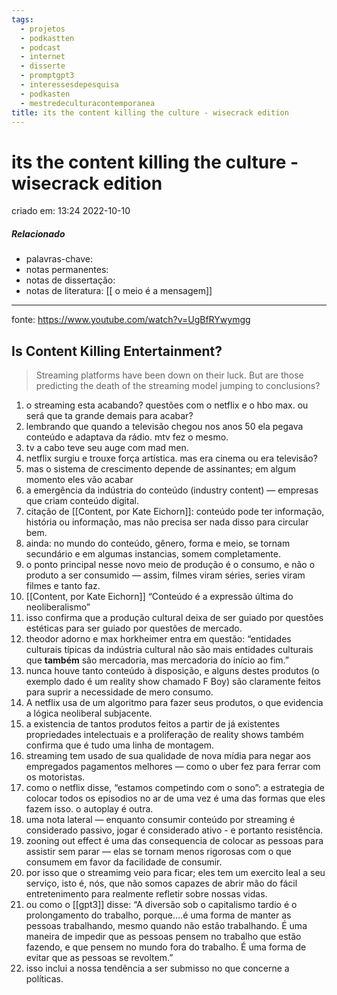 ```yaml
---
tags:
  - projetos
  - podkastten
  - podcast
  - internet
  - disserte
  - promptgpt3
  - interessesdepesquisa
  - podkasten
  - mestredeculturacontemporanea
title: its the content killing the culture - wisecrack edition
---
```


# its the content killing the culture - wisecrack edition

criado em: 13:24 2022-10-10

##### Relacionado

- palavras-chave: 
- notas permanentes: 
- notas de dissertação:
- notas de literatura: [[ o meio é a mensagem]]

---

fonte: https://www.youtube.com/watch?v=UgBfRYwymgg

## Is Content Killing Entertainment?

>Streaming platforms have been down on their luck. But are those predicting the death of the streaming model jumping to conclusions?

1. o streaming esta acabando? questões com o netflix e o hbo max. ou será que ta grande demais para acabar?
2. lembrando que quando a televisão chegou nos anos 50 ela pegava conteúdo e adaptava da rádio. mtv fez o mesmo.
3. tv a cabo teve seu auge com mad men.
4. netflix surgiu e trouxe força artística. mas era cinema ou era televisão?
5. mas o sistema de crescimento depende de assinantes; em algum momento eles vão acabar
6. a emergência da indústria do conteúdo (industry content) — empresas que criam conteúdo digital.
7. citação de [[Content, por Kate Eichorn]]: conteúdo pode ter informação, história ou informação, mas não precisa ser nada disso para circular bem.
8. ainda: no mundo do conteúdo, gênero, forma e meio, se tornam secundário e em algumas instancias, somem completamente.
9. o ponto principal nesse novo meio de produção é o consumo, e não o produto a ser consumido — assim, filmes viram séries, series viram filmes e tanto faz.
10. [[Content, por Kate Eichorn]] “Conteúdo é a expressão última do neoliberalismo”
11. isso confirma que a produção cultural deixa de ser guiado por questões estéticas para ser guiado por questões de mercado.
12. theodor adorno e max horkheimer entra em questão: “entidades culturais típicas da indústria cultural não são mais entidades culturais que **também** são mercadoria, mas mercadoria do início ao fim.”
13. nunca houve tanto conteúdo à disposição, e alguns destes produtos (o exemplo dado é um reality show chamado F Boy) são claramente feitos para suprir a necessidade de mero consumo. 
14. A netflix usa de um algoritmo para fazer seus produtos, o que evidencia a lógica neoliberal subjacente.
15. a existencia de tantos produtos feitos a partir de já existentes propriedades intelectuais e a proliferação de reality shows também confirma que é tudo uma linha de montagem.
16. streaming tem usado de sua qualidade de nova mídia para negar aos empregados pagamentos melhores — como o uber fez para ferrar com os motoristas.
17. como o netflix disse, “estamos competindo com o sono”: a estrategia de colocar todos os episodios no ar de uma vez é uma das formas que eles fazem isso. o autoplay é outra.
18. uma nota lateral — enquanto consumir conteúdo por streaming é considerado passivo, jogar é considerado ativo - e portanto resistência. 
19. zooning out effect é uma das consequencia de colocar as pessoas para assistir sem parar — elas se tornam menos rigorosas com o que consumem em favor da facilidade de consumir.
20. por isso que o streamimg veio para ficar; eles tem um exercito leal a seu serviço, isto é, nós, que não somos capazes de abrir mão do fácil entretenimento para realmente refletir sobre nossas vidas.
21. ou como o [[gpt3]] disse: “A diversão sob o capitalismo tardio é o prolongamento do trabalho, porque....é uma forma de manter as pessoas trabalhando, mesmo quando não estão trabalhando. É uma maneira de impedir que as pessoas pensem no trabalho que estão fazendo, e que pensem no mundo fora do trabalho. É uma forma de evitar que as pessoas se revoltem.”
22. isso inclui a nossa tendência a ser submisso no que concerne a políticas.
